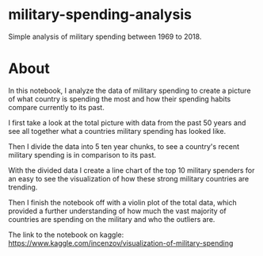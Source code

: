 # military-spending-analysis
Simple analysis of military spending between 1969 to 2018.

# About

In this notebook, I analyze the data of military spending to create a picture of what country is spending the most and how their spending habits compare currently to its past.

I first take a look at the total picture with data from the past 50 years and see all together what a countries military spending has looked like.

Then I divide the data into 5 ten year chunks, to see a country's recent military spending is in comparison to its past.

With the divided data I create a line chart of the top 10 military spenders for an easy to see the visualization of how these strong military countries are trending.

Then I finish the notebook off with a violin plot of the total data, which provided a further understanding of how much the vast majority of countries are spending on the military and who the outliers are.

The link to the notebook on kaggle: https://www.kaggle.com/incenzov/visualization-of-military-spending
